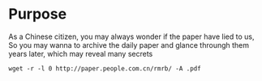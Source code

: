  # Purpose

As a Chinese citizen, you may always wonder if the paper have lied to us, 
So you may wanna to archive the daily paper and glance throungh them years later, which may reveal many secrets
```
wget -r -l 0 http://paper.people.com.cn/rmrb/ -A .pdf
```
